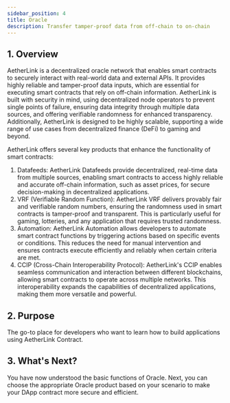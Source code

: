 ```yaml
---
sidebar_position: 4
title: Oracle
description: Transfer tamper-proof data from off-chain to on-chain
---
```


## 1. Overview

AetherLink is a decentralized oracle network that enables smart contracts to securely interact with real-world data and external APIs. It provides highly reliable and tamper-proof data inputs, which are essential for executing smart contracts that rely on off-chain information. AetherLink is built with security in mind, using decentralized node operators to prevent single points of failure, ensuring data integrity through multiple data sources, and offering verifiable randomness for enhanced transparency. Additionally, AetherLink is designed to be highly scalable, supporting a wide range of use cases from decentralized finance (DeFi) to gaming and beyond.

AetherLink offers several key products that enhance the functionality of smart contracts:

1. Datafeeds: AetherLink Datafeeds provide decentralized, real-time data from multiple sources, enabling smart contracts to access highly reliable and accurate off-chain information, such as asset prices, for secure decision-making in decentralized applications.
2. VRF (Verifiable Random Function): AetherLink VRF delivers provably fair and verifiable random numbers, ensuring the randomness used in smart contracts is tamper-proof and transparent. This is particularly useful for gaming, lotteries, and any application that requires trusted randomness.
3. Automation: AetherLink Automation allows developers to automate smart contract functions by triggering actions based on specific events or conditions. This reduces the need for manual intervention and ensures contracts execute efficiently and reliably when certain criteria are met.
4. CCIP (Cross-Chain Interoperability Protocol): AetherLink's CCIP enables seamless communication and interaction between different blockchains, allowing smart contracts to operate across multiple networks. This interoperability expands the capabilities of decentralized applications, making them more versatile and powerful.

## 2. Purpose

The go-to place for developers who want to learn how to build applications using AetherLink Contract.

## 3. What's Next?

You have now understood the basic functions of Oracle. Next, you can choose the appropriate Oracle product based on your scenario to make your DApp contract more secure and efficient.
